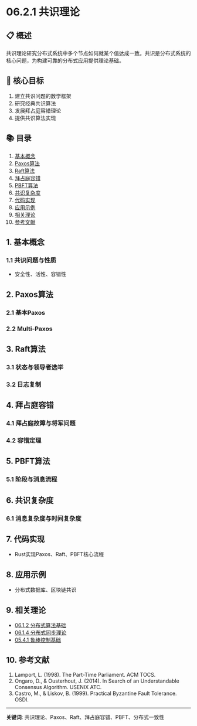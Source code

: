 # 06.2.1 共识理论

## 📋 概述

共识理论研究分布式系统中多个节点如何就某个值达成一致。共识是分布式系统的核心问题，为构建可靠的分布式应用提供理论基础。

## 🎯 核心目标

1. 建立共识问题的数学框架
2. 研究经典共识算法
3. 发展拜占庭容错理论
4. 提供共识算法实现

## 📚 目录

1. [基本概念](#1-基本概念)
2. [Paxos算法](#2-paxos算法)
3. [Raft算法](#3-raft算法)
4. [拜占庭容错](#4-拜占庭容错)
5. [PBFT算法](#5-pbft算法)
6. [共识复杂度](#6-共识复杂度)
7. [代码实现](#7-代码实现)
8. [应用示例](#8-应用示例)
9. [相关理论](#9-相关理论)
10. [参考文献](#10-参考文献)

## 1. 基本概念

### 1.1 共识问题与性质

- 安全性、活性、容错性

## 2. Paxos算法

### 2.1 基本Paxos

### 2.2 Multi-Paxos

## 3. Raft算法

### 3.1 状态与领导者选举

### 3.2 日志复制

## 4. 拜占庭容错

### 4.1 拜占庭故障与将军问题

### 4.2 容错定理

## 5. PBFT算法

### 5.1 阶段与消息流程

## 6. 共识复杂度

### 6.1 消息复杂度与时间复杂度

## 7. 代码实现

- Rust实现Paxos、Raft、PBFT核心流程

## 8. 应用示例

- 分布式数据库、区块链共识

## 9. 相关理论

- [06.1.2 分布式算法基础](06.1.2_分布式算法基础.md)
- [06.1.4 分布式同步理论](06.1.4_分布式同步理论.md)
- [05.4.1 鲁棒控制基础](../05_Control_Theory/05.4.1_鲁棒控制基础.md)

## 10. 参考文献

1. Lamport, L. (1998). The Part-Time Parliament. ACM TOCS.
2. Ongaro, D., & Ousterhout, J. (2014). In Search of an Understandable Consensus Algorithm. USENIX ATC.
3. Castro, M., & Liskov, B. (1999). Practical Byzantine Fault Tolerance. OSDI.

---
**关键词**: 共识理论、Paxos、Raft、拜占庭容错、PBFT、分布式一致性
